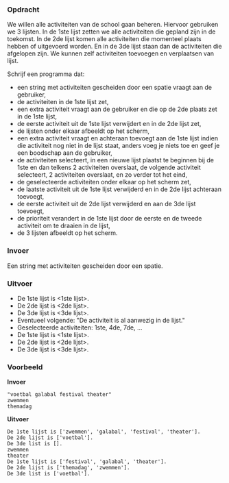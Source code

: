 ### Opdracht

We willen alle activiteiten van de school gaan beheren. Hiervoor gebruiken we 3 lijsten. In de 1ste lijst zetten we alle activiteiten die gepland zijn in de toekomst. In de 2de lijst komen alle activiteiten die momenteel plaats hebben of uitgevoerd worden. En in de 3de lijst staan dan de activiteiten die afgelopen zijn. We kunnen zelf activiteiten toevoegen en verplaatsen van lijst.  

Schrijf een programma dat:
* een string met activiteiten gescheiden door een spatie vraagt aan de gebruiker,
* de activiteiten in de 1ste lijst zet,
* een extra activiteit vraagt aan de gebruiker en die op de 2de plaats zet in de 1ste lijst,
* de eerste activiteit uit de 1ste lijst verwijdert en in de 2de lijst zet,
* de lijsten onder elkaar afbeeldt op het scherm,
* een extra activiteit vraagt en achteraan toevoegt aan de 1ste lijst indien die activiteit nog niet in de lijst staat, anders voeg je niets toe en geef je een boodschap aan de gebruiker,
* de activiteiten selecteert, in een nieuwe lijst plaatst te beginnen bij de 1ste en dan telkens 2 activiteiten overslaat, de volgende activiteit selecteert, 2 activiteiten overslaat, en zo verder tot het eind, 
* de geselecteerde activiteiten onder elkaar op het scherm zet,
* de laatste activiteit uit de 1ste lijst verwijderd en in de 2de lijst achteraan toevoegt,
* de eerste activiteit uit de 2de lijst verwijderd en aan de 3de lijst toevoegt,
* de prioriteit verandert in de 1ste lijst door de eerste en de tweede activiteit om te draaien in de lijst,
* de 3 lijsten afbeeldt op het scherm. 

### Invoer

Een string met activiteiten gescheiden door een spatie.

### Uitvoer

* De 1ste lijst is <1ste lijst>.
* De 2de lijst is <2de lijst>.
* De 3de lijst is <3de lijst>.
* Eventueel volgende: "De activiteit is al aanwezig in de lijst."
* Geselecteerde activiteiten: 1ste, 4de, 7de, ...
* De 1ste lijst is <1ste lijst>.
* De 2de lijst is <2de lijst>.
* De 3de lijst is <3de lijst>.

### Voorbeeld

**Invoer**
    
    "voetbal galabal festival theater"
    zwemmen
    themadag
    
**Uitvoer**
   
    De 1ste lijst is ['zwemmen', 'galabal', 'festival', 'theater'].  
    De 2de lijst is ['voetbal'].  
    De 3de list is [].  
    zwemmen  
    theater  
    De 1ste lijst is ['festival', 'galabal', 'theater'].  
    De 2de lijst is ['themadag', 'zwemmen'].  
    De 3de list is ['voetbal'].  
